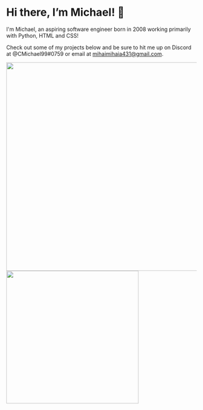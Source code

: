 # Hi there, I’m Michael! 👋

I'm Michael, an aspiring software engineer born in 2008 working primarily with Python, HTML and CSS!

Check out some of my projects below and be sure to hit me up on Discord at @CMichael99#0759 or email at mihaimihaia431@gmail.com.

<img align="left" width="550" src="https://github-readme-stats.vercel.app/api?username=CMihai99&count_private=true&line_height=21&show_icons=true&hide_border=true&theme=blueberry"/>
<img align="left" width="350" src="https://github-readme-stats.vercel.app/api/top-langs/?username=CMihai99&layout=compact&card_width=250&hide_border=true&theme=blueberry"/>
